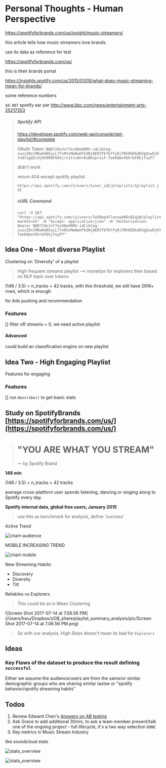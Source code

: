 # Personal Thoughts - Human Perspective



https://spotifyforbrands.com/us/insight/music-streamers/

this article tells how music streamers love brands

use its data as reference for test



https://spotifyforbrands.com/us/

this is their brands portal



https://insights.spotify.com/us/2015/01/05/what-does-music-streaming-mean-for-brands/



some reference numbers

`$0.007` spotify ear per http://www.bbc.com/news/entertainment-arts-25217353





> ##### Spotify API
>
> https://developer.spotify.com/web-api/console/get-playlist/#complete
>
> OAuth Token :`BQD7Z4nJvlTesOHaXRMV-i4CibCeg-xuzzZ8nlM6wHd05yiL77nRVvMwNwHfkdNjAER3Tbfb7fy0jfRh0EDkdDVgQswDjKYuOt1gQIcHjKU9MdFbKhjrvIttsAhrKuBUuprsLF-TeeKQmnY6hrbF0kjfoyP7`
>
> didn't work
>
> return 404 except spotify playlist
>
> `https://api.spotify.com/v1/users/{user_id}/playlists/{playlist_id}`
>
> ##### cURL Command
>
> ```shell
> curl -X GET "https://api.spotify.com/v1/users/7w5Bep4flavoyA0DvQIq2W/playlists/2i0HbrNwqR7TTHFFet80W6?market=US" -H "Accept: application/json" -H "Authorization: Bearer BQD7Z4nJvlTesOHaXRMV-i4CibCeg-xuzzZ8nlM6wHd05yiL77nRVvMwNwHfkdNjAER3Tbfb7fy0jfRh0EDkdDVgQswDjKYuOt1gQIcHjKU9MdFbKhjrvIttsAhrKuBUuprsLF-TeeKQmnY6hrbF0kjfoyP7"
> ```
>
> 













## Idea One - Most diverse Playlist

Clustering on 'Diversity' of a playlist

> High frequent streams playlist —> monetize for explorers then based on NLP topic over tokens

(148 / 3.5) = n_tracks = 42 tracks, with this threshold, we still have 291K+ rows, which is enough



for Ads pushing and recommendation



### Features



[] filter off streams = 0, we need active playlist



#### Advanced

could build an classification engine on new playlist



## Idea Two - High Engaging Playlist

Features for engaging



### Features



[] run `describe()` to get basic stats





## Study on SpotifyBrands [https://spotifyforbrands.com/us/](https://spotifyforbrands.com/us/)

> # "YOU ARE WHAT YOU STREAM"
>
> — by Spotify Brand

**148 min**



(148 / 3.5) = n_tracks = 42 tracks



average cross-platform user spends listening, dancing or singing along to Spotify every day.

**Spotify internal data, global free users, January 2015**

> use this as benchmark for analysis, define 'success'



Active Trend

![chart-audience](/Users/hwu/Dropbox/zOB_share/playlist_summary_analysis/pic/chart-audience.png)

MOBILE INCREASING TREND

![chart-mobile](/Users/hwu/Dropbox/zOB_share/playlist_summary_analysis/pic/chart-mobile.png)





New Streaming Habits:

- Discovery
- Diversity
- Tilt

Reliables vs Explorers

> This could be an k-Mean Clustering

![Screen Shot 2017-07-14 at 7.06.56 PM](/Users/hwu/Dropbox/zOB_share/playlist_summary_analysis/pic/Screen Shot 2017-07-14 at 7.06.56 PM.png)



> So with our analysis, High Skips doesn't mean its bad for `Explorers`



## Ideas

### Key Flaws of the dataset to produce the result defining `successful`

Either we assume the audience/users are from the same/or similar demographic groups who are sharing similar tastse or "spotify behavior/spotify streaming habits"









## Todos

1. Review Edward Chen's [Answers on AB testing](https://www.quora.com/When-should-A-B-testing-not-be-trusted-to-make-decisions)
2. Ask Grace to add additional 30min, to ask a team member present/talk one of the ongoing project - full lifecycle, it's a two way selection `DONE`
3. Key metrics in Music Stream Industry


like soundcloud stats

![stats_overview](/Users/hwu/Dropbox/zOB_share/playlist_summary_analysis/pic/stats_overview.jpg)

![stats_overview](/Users/hwu/Dropbox/zOB_share/playlist_summary_analysis/pic/Screenshot_experiment_v5_4.png)

